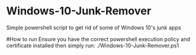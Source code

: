# Windows-10-Junk-Remover
Simple powershell script to get rid of some of Windows 10's junk apps

#How to run
Ensure you have the correct powershell execution policy and certificate installed then simply run:
./Windows-10-Junk-Remover.ps1
